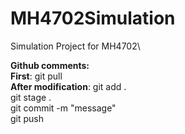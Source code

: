 # MH4702Simulation
Simulation Project for MH4702\


**Github comments:**\
      **First**: git pull\
     **After modification**: git add . \
                              git stage . \
                              git commit -m "message"\
                              git push
                    
